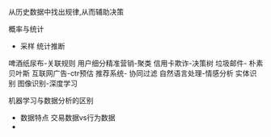 从历史数据中找出规律,从而辅助决策

概率与统计
- 采样 统计推断

啤酒纸尿布-关联规则
用户细分精准营销-聚类
信用卡欺诈-决策树
垃圾邮件- 朴素贝叶斯
互联网广告-ctr预估
推荐系统- 协同过滤
自然语言处理-情感分析 实体识别
图像识别-深度学习


机器学习与数据分析的区别
- 数据特点 交易数据vs行为数据
- 





